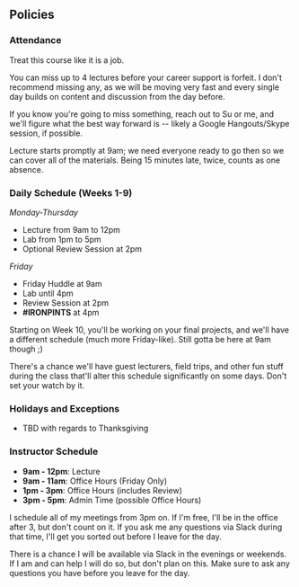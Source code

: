 ## Policies

### Attendance

Treat this course like it is a job.

You can miss up to 4 lectures before your career support is forfeit. I don't recommend missing any, as we will be moving very fast and every single day builds on content and discussion from the day before.

If you know you're going to miss something, reach out to Su or me, and we'll figure what the best way forward is -- likely a Google Hangouts/Skype session, if possible.

Lecture starts promptly at 9am; we need everyone ready to go then so we can cover all of the materials. Being 15 minutes late, twice, counts as one absence.

### Daily Schedule (Weeks 1-9)

*Monday-Thursday*

* Lecture from 9am to 12pm
* Lab from 1pm to 5pm
* Optional Review Session at 2pm

*Friday*

* Friday Huddle at 9am
* Lab until 4pm
* Review Session at 2pm
* **#IRONPINTS** at 4pm

Starting on Week 10, you'll be working on your final projects, and we'll have a different schedule (much more Friday-like). Still gotta be here at 9am though ;)

There's a chance we'll have guest lecturers, field trips, and other fun stuff during the class that'll alter this schedule significantly on some days. Don't set your watch by it.

### Holidays and Exceptions

* TBD with regards to Thanksgiving

### Instructor Schedule

* **9am - 12pm**: Lecture
* **9am - 11am**: Office Hours (Friday Only)
* **1pm - 3pm**: Office Hours (includes Review)
* **3pm - 5pm**: Admin Time (possible Office Hours)

I schedule all of my meetings from 3pm on. If I'm free, I'll be in the office after 3, but don't count on it. If you ask me any questions via Slack during that time, I'll get you sorted out before I leave for the day.

There is a chance I will be available via Slack in the evenings or weekends. If I am and can help I will do so, but don't plan on this. Make sure to ask any questions you have before you leave for the day.
